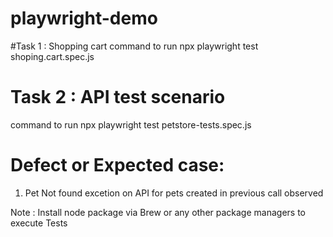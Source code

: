 # playwright-demo

#Task 1 : Shopping cart
command to run
npx playwright test shoping.cart.spec.js

# Task 2 : API test scenario
command to run
npx playwright test petstore-tests.spec.js

# Defect or Expected case:
1. Pet Not found excetion on API for pets created in previous call observed


Note :
Install node package via Brew or any other package managers to execute Tests

